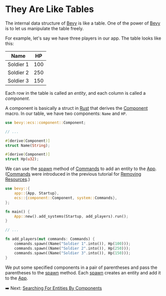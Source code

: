 # They Are Like Tables

The internal data structure of [Bevy](https://bevyengine.org/) is like a table.
One of the power of [Bevy](https://bevyengine.org/) is to let us manipulate the table freely.

For example, let's say we have three players in our app.
The table looks like this:

| Name | HP |
| ---- | -- |
| Soldier 1 | 100 |
| Soldier 2 | 250 |
| Soldier 3 | 150 |

Each row in the table is called an *entity*, and each column is called a *component*.

A component is basically a struct in [Rust](https://www.rust-lang.org/) that derives the [Component](https://docs.rs/bevy/latest/bevy/ecs/component/derive.Component.html) macro.
In our table, we have two components: `Name` and `HP`.

```rust
use bevy::ecs::component::Component;

// ...

#[derive(Component)]
struct Name(String);

#[derive(Component)]
struct Hp(u32);
```

We can use the [spawn](https://docs.rs/bevy/latest/bevy/ecs/system/struct.Commands.html#method.spawn) method of [Commands](https://docs.rs/bevy/latest/bevy/ecs/system/struct.Commands.html) to add an entity to the [App](https://docs.rs/bevy/latest/bevy/app/struct.App.html).
([Commands](https://docs.rs/bevy/latest/bevy/ecs/system/struct.Commands.html) were introduced in the previous tutorial for [Removing Resources](./removing_resources.md).)

```rust
use bevy::{
    app::{App, Startup},
    ecs::{component::Component, system::Commands},
};

fn main() {
    App::new().add_systems(Startup, add_players).run();
}

// ...

fn add_players(mut commands: Commands) {
    commands.spawn((Name("Soldier 1".into()), Hp(100)));
    commands.spawn((Name("Soldier 2".into()), Hp(250)));
    commands.spawn((Name("Soldier 3".into()), Hp(150)));
}
```

We put some specified components in a pair of parentheses and pass the parentheses to the [spawn](https://docs.rs/bevy/latest/bevy/ecs/system/struct.Commands.html#method.spawn) method.
Each [spawn](https://docs.rs/bevy/latest/bevy/ecs/system/struct.Commands.html#method.spawn) creates an entity and add it to the [App](https://docs.rs/bevy/latest/bevy/app/struct.App.html).

:arrow_right:  Next: [Searching For Entities By Components](./searching_for_entities_by_components.md)

